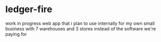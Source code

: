 # ledger-fire

work in progress web app that i plan to use internally for my own small business with 7 warehouses and 3 stores instead of the software we're paying for 
